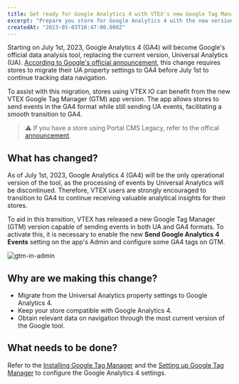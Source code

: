 ```yaml
---
title: Get ready for Google Analytics 4 with VTEX's new Google Tag Manager version app
excerpt: "Prepare you store for Google Analytics 4 with the new version of VTEX's Google Tag Manager app."
createdAt: "2023-05-03T16:47:00.000Z"
---
```


Starting on July 1st, 2023, Google Analytics 4 (GA4) will become Google's official data analysis tool, replacing the current version, Universal Analytics (UA). [According to Google's official announcement](https://support.google.com/analytics/answer/11583528), this change requires stores to migrate their UA property settings to GA4 before July 1st to continue tracking data navigation.

To assist with this migration, stores using VTEX IO can benefit from the new VTEX Google Tag Manager (GTM) app version. The app allows stores to send events in the GA4 format while still sending UA events, facilitating a smooth transition to GA4.

> ⚠️ If you have a store using Portal CMS Legacy, refer to the offical [announcement](https://help.vtex.com/en/announcements/upgrade-your-store-to-google-analytics-4--01mmrSck8nvXAKsypecT9V).

## What has changed?

As of July 1st, 2023, Google Analytics 4 (GA4) will be the only operational version of the tool, as the processing of events by Universal Analytics will be discontinued. Therefore, VTEX users are strongly encouraged to transition to GA4 to continue receiving valuable analytical insights for their stores.

To aid in this transition, VTEX has released a new Google Tag Manager (GTM) version capable of sending events in both UA and GA4 formats. To activate this, it is necessary to enable the new **Send Google Analytics 4 Events** setting on the app's Admin and configure some GA4 tags on GTM.

![gtm-in-admin](https://vtexhelp.vtexassets.com/assets/docs/src/gtm-new-field___bf665f34409d6d7cbcfc79239e277ee0.png)

## Why are we making this change?

- Migrate from the Universal Analytics property settings to Google Analytics 4.
- Keep your store compatible with Google Analytics 4.
- Obtain relevant data on navigation through the most current version of the Google tool.

## What needs to be done?

Refer to the [Installing Google Tag Manager](https://developers.vtex.com/docs/guides/vtex-io-documentation-installing-google-tag-manager) and the [Setting up Google Tag Manager](https://developers.vtex.com/docs/guides/vtex-io-documentation-setting-up-google-tag-manager) to configure the Google Analytics 4 settings.
